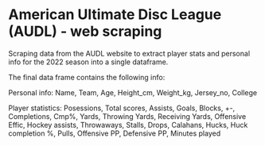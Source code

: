 # American Ultimate Disc League (AUDL) - web scraping 

Scraping data from the AUDL website to extract player stats and personal info for the 2022 season into a single dataframe. 

The final data frame contains the following info:

Personal info:
Name, Team, Age, Height_cm, Weight_kg, Jersey_no, College

Player statistics: 
Posessions, Total scores, Assists, Goals, Blocks, +-, Completions, Cmp%, Yards, Throwing Yards, Receiving Yards, Offensive Effic, Hockey assists, Throwaways, Stalls, Drops, Calahans, Hucks, Huck completion %, Pulls, Offensive PP, Defensive PP, Minutes played

